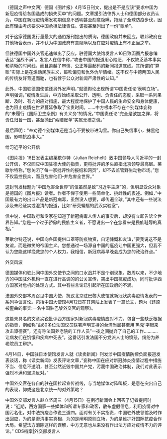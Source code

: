 （德国之声中文网）德国《图片报》4月15日刊文，提出是不是应该&#8221;要求中国为新冠疫情给各国造成的损失买单&#8221;的问题。文章援引法律界人士和德国部分议员认为，中国在新冠疫情爆发初期信息不透明甚至刻意隐瞒，拖延了全球防疫步伐，因此有理由考虑要求中国承担法律责任。该报甚至列出了一份&#8221;账单&#8221;。

对于这家德国发行量最大的通俗报刊提出的质询，德国政府并未回应。联邦政府在其他场合表示，并不认为中国政府有意隐瞒以及在应对疫情上有不正当之举。

但驻德国中国外交官迅速做出了反应。驻德国大使馆发言人16日致函图片报总编表达&#8221;强烈不满&#8221;。发言人在信中称，&#8221;攻击中国的报道用心险恶，不仅缺乏基本事实和清晰的时间线，而且逾越了审慎、公正等最起码的新闻报道底线。其所谓的&#8221;算账&#8221;实际上是在煽动民族主义，鼓吹偏见和仇外仇华情绪。这不仅与中德两国人民的传统友好背道而驰，也有悖于公众对新闻严肃性的认知。&#8221;

此外，中国驻德国使馆还另外发声明，&#8221;就德舆论出现所谓&#8217;中国责任论&#8217;表明立场&#8221;。声明强调，&#8221;疫情发生后，中方始终采取公开、透明、负责任的态度，采取一系列果断、及时、有力的应对措施，最大程度地保护了中国人民的生命安全和身体健康，也为阻止疫情在世界蔓延争取了宝贵时间。……中方根本不存在个别媒体妄称的&#8221;未履行《国际卫生条例》有关义务&#8221;的情况。&#8221;中国责任论&#8221;完全是欲加之罪，将责任归咎一国，甚至抛出&#8221;索赔账单&#8221;实属无稽之谈。&#8221;

最后声明：&#8221;奉劝德个别媒体还是当心不要被带进沟里。你自己失信事小，抹黑他国，影响抗疫事大。&#8221;

给习近平的公开信

《图片报》16日发表主编莱歇尔特（Julian Reichelt）致中国领导人习近平的一封公开信，不仅回应中国驻德大使的指责，更将批评的矛头直指北京领导最高层。莱歇尔特称，&#8221;您关闭了每一家批评性的报纸和网页&#8221;，却不去监管野生动物市场。&#8221;您不仅监控民众，而且危害他们&#8211;并危害全世界。&#8221;

这封刊发标题为&#8221;中国危害全世界&#8221;的信虽然是致&#8221;习近平主席&#8221;的，但明显受众对象是德国的《图片报》读者。作者不惮于使用一些简单化、挑衅性的表述。例如，&#8221;中国最有力的出口产品是新冠病毒，虽然没人想要，却传遍全球。&#8221;其中还有一些说法涉及未经证实或澄清的报道，比如&#8221;研究蝙蝠的武汉实验室&#8221;。

信中说，中国政府和专家在知道了新冠病毒人传人的事实后，却没有立即告诉全世界告知。&#8221;您是一个过于骄傲的民族主义者，不愿说出一个在您看来是民族耻辱的真相。&#8221;

莱歇尔特还说，中国向各国提供口罩等防疫物资，自诩慷慨和友谊，&#8221;要我说这不是友谊，而是微笑的帝国主义。您想通过一场源自中国的瘟疫让中国更强大，但我不认为您能这样挽救您的个人权力，我相信，新冠病毒早晚会成为您的政治终点。&#8221;

外交风波

德国媒体和驻此间中国外交使节之间的口水战并不是个别现象。数周以来，不少地方的中国驻外机构一直在进行高调的的公关宣传，突出中国抗疫成功，同时批评西方国家对危机的处理方式。其中有些言论已引起所在国政府的不满。

法国外交部本周召见中国大使，抗议北京驻巴黎大使馆就新冠状病毒疫情发表的一系列争议言论。包括中国大使馆4月12日在其网站上发表了一篇长文，题为《还原被歪曲的事实:一名中国驻巴黎外交官的观察》。

这篇未具名的文章尖锐批评西方国家对新冠病毒疫情应对不力，包含一些缺乏根据的指责，例如称&#8221;由80多位法国议员联署声明支持的台湾当局甚至用&#8217;黑鬼&#8217;字眼来攻击谭德赛&#8221;，还有称法国养老院的工作人员&#8221;一夜之间抛弃了自己的工作&#8230;&#8230;&#8230;..让病友们在饥饿和疾病中死去&#8221;。这番话引发法国不分党派人士的愤怒，纷纷为养老院员工辩护。

4月14日，中国驻日本使馆发言人就《读卖新闻》刊发涉中国疫情防控负面报道发表谈话，称《读卖新闻》发表评论文章，&#8221;妄称中国在应对新冠肺炎疫情过程中措施不当、信息不透明，甚至公然诋毁中国共产党，污蔑中国政治体制，我们对此表示强烈不满和坚决反对。&#8221;

中国外交官在各自的驻在国拉起宣传战线，与当地媒体对阵叫板，是意在突出自己的表现，抑或这是北京统一的对外策略？

中国外交部发言人赵立坚周三（4月15日）在例行新闻会上回答了记者提问时说：&#8221;近期，西方国家一些媒体和所谓专家和政客，散布虚假信息，利用疫情对中国污名化，对中法抗疫合作说三道四。面对有关不实指责，中国驻外使领馆及时作出回应，为的是澄清事实真相，为的是阐明原则立场，为的是维护好国际抗疫合作大局。希望法方消除这样的误解，中方无意也从来没有作出法方应对疫情不力的评论。&#8221; CDS档案|外交部发言人 
